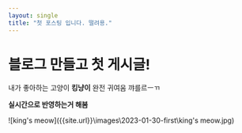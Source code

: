 ```yaml
---
layout: single
title: "첫 포스팅 입니다. 떨려용."
---
```


# 블로그 만들고 첫 게시글!



내가 좋아하는 고양이 **킹냥이** 완전 귀여움 꺄를르ㅡㄲ



**실시간으로 반영하는거 해봄**



![king's meow]({{site.url}}\images\2023-01-30-first\king's meow.jpg)

